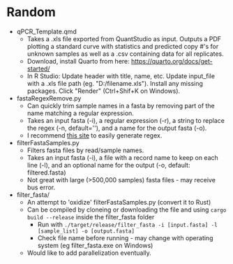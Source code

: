# Random
- qPCR_Template.qmd
  - Takes a .xls file exported from QuantStudio as input. Outputs a PDF plotting a standard curve with statistics and predicted copy \#'s for unknown samples as well as a .csv containing data for all replicates.
  - Download, install Quarto from here: https://quarto.org/docs/get-started/
  - In R Studio: Update header with title, name, etc. Update input_file with a .xls file path (eg. "D:/filename.xls"). Install any missing packages. Click "Render" (Ctrl+Shif+K on Windows).
- fastaRegexRemove.py
  - Can quickly trim sample names in a fasta by removing part of the name matching a regular expression.
  - Takes an input fasta (-i), a regular expression (-r), a string to replace the regex (-n, default=''), and a name for the output fasta (-o).
  - I recommend [this site](https://regex-generator.olafneumann.org/) to easily generate regex.
- filterFastaSamples.py
  - Filters fasta files by read/sample names.
  - Takes an input fasta (-i), a file with a record name to keep on each line (-l), and an optional name for the output (-o, default: filtered.fasta)
  - Not great with large (>500,000 samples) fasta files - may receive bus error.
- filter_fasta/
  - An attempt to 'oxidize' filterFastaSamples.py (convert it to Rust)
  - Can be compiled by cloneing or downloading the file and using <code>cargo build --release</code> inside the filter_fasta folder
    - Run with <code>./target/release/filter_fasta -i [input.fasta] -l [sample_list] -o [output.fasta]</code>
    - Check file name before running - may change with operating system (eg filter_fasta.exe on Windows)
  - Would like to add parallelization eventually.
